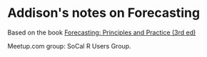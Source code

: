 # Addison's notes on Forecasting

Based on the book [Forecasting: Principles and Practice (3rd ed)](https://otexts.com/fpp3/)

Meetup.com group: SoCal R Users Group.
